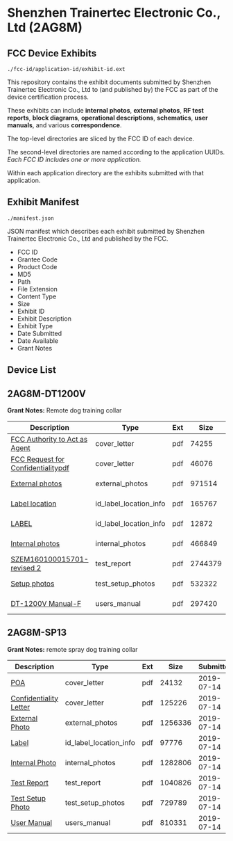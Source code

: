 # Shenzhen Trainertec Electronic Co., Ltd (2AG8M)
## FCC Device Exhibits

```
./fcc-id/application-id/exhibit-id.ext
```

This repository contains the exhibit documents submitted by Shenzhen Trainertec Electronic Co., Ltd to (and published by) the FCC as part of the device certification process.

These exhibits can include **internal photos**, **external photos**, **RF test reports**, **block diagrams**, **operational descriptions**, **schematics**, **user manuals**, and various **correspondence**.

The top-level directories are sliced by the FCC ID of each device.

The second-level directories are named according to the application UUIDs. *Each FCC ID includes one or more application.*

Within each application directory are the exhibits submitted with that application. 

## Exhibit Manifest

```
./manifest.json
```

JSON manifest which describes each exhibit submitted by Shenzhen Trainertec Electronic Co., Ltd and published by the FCC.

- FCC ID
- Grantee Code
- Product Code
- MD5
- Path
- File Extension
- Content Type
- Size
- Exhibit ID
- Exhibit Description
- Exhibit Type
- Date Submitted
- Date Available
- Grant Notes

## Device List
## 2AG8M-DT1200V
**Grant Notes:** Remote dog training collar

| Description | Type | Ext | Size | Submitted | Available |
| ----------- | ---- | --- | ---- | --------- | --------- |
| [FCC Authority to Act as Agent](2AG8M-DT1200V/975777abfb7ea2144deafd00e6407e48/2924727.pdf) | cover_letter | pdf | 74255 | 2016-03-09 | 2016-03-10 |
| [FCC Request  for Confidentialitypdf](2AG8M-DT1200V/975777abfb7ea2144deafd00e6407e48/2924728.pdf) | cover_letter | pdf | 46076 | 2016-03-09 | 2016-03-10 |
| [External photos](2AG8M-DT1200V/975777abfb7ea2144deafd00e6407e48/2924729.pdf) | external_photos | pdf | 971514 | 2016-03-09 | 2016-03-10 |
| [Label location](2AG8M-DT1200V/975777abfb7ea2144deafd00e6407e48/2924731.pdf) | id_label_location_info | pdf | 165767 | 2016-03-09 | 2016-03-10 |
| [LABEL](2AG8M-DT1200V/975777abfb7ea2144deafd00e6407e48/2924732.pdf) | id_label_location_info | pdf | 12872 | 2016-03-09 | 2016-03-10 |
| [Internal photos](2AG8M-DT1200V/975777abfb7ea2144deafd00e6407e48/2924730.pdf) | internal_photos | pdf | 466849 | 2016-03-09 | 2016-03-10 |
| [SZEM160100015701-revised 2](2AG8M-DT1200V/975777abfb7ea2144deafd00e6407e48/2925999.pdf) | test_report | pdf | 2744379 | 2016-03-10 | 2016-03-10 |
| [Setup photos](2AG8M-DT1200V/975777abfb7ea2144deafd00e6407e48/2924737.pdf) | test_setup_photos | pdf | 532322 | 2016-03-09 | 2016-03-10 |
| [DT-1200V Manual-F](2AG8M-DT1200V/975777abfb7ea2144deafd00e6407e48/2924738.pdf) | users_manual | pdf | 297420 | 2016-03-09 | 2016-03-10 |
## 2AG8M-SP13
**Grant Notes:** remote spray dog training collar

| Description | Type | Ext | Size | Submitted | Available |
| ----------- | ---- | --- | ---- | --------- | --------- |
| [POA](2AG8M-SP13/1f56280e15393643573bce8010eee3d2/4355544.pdf) | cover_letter | pdf | 24132 | 2019-07-14 | 2019-07-14 |
| [Confidentiality Letter](2AG8M-SP13/1f56280e15393643573bce8010eee3d2/4355545.pdf) | cover_letter | pdf | 125226 | 2019-07-14 | 2019-07-14 |
| [External Photo](2AG8M-SP13/1f56280e15393643573bce8010eee3d2/4355551.pdf) | external_photos | pdf | 1256336 | 2019-07-14 | 2019-07-14 |
| [Label](2AG8M-SP13/1f56280e15393643573bce8010eee3d2/4355550.pdf) | id_label_location_info | pdf | 97776 | 2019-07-14 | 2019-07-14 |
| [Internal Photo](2AG8M-SP13/1f56280e15393643573bce8010eee3d2/4355552.pdf) | internal_photos | pdf | 1282806 | 2019-07-14 | 2019-07-14 |
| [Test Report](2AG8M-SP13/1f56280e15393643573bce8010eee3d2/4355554.pdf) | test_report | pdf | 1040826 | 2019-07-14 | 2019-07-14 |
| [Test Setup Photo](2AG8M-SP13/1f56280e15393643573bce8010eee3d2/4355553.pdf) | test_setup_photos | pdf | 729789 | 2019-07-14 | 2019-07-14 |
| [User Manual](2AG8M-SP13/1f56280e15393643573bce8010eee3d2/4355546.pdf) | users_manual | pdf | 810331 | 2019-07-14 | 2019-07-14 |
